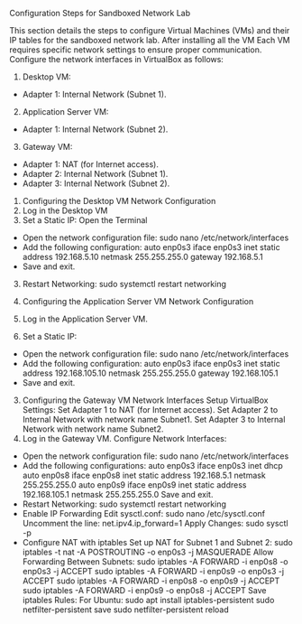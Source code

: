Configuration Steps for Sandboxed Network Lab

This section details the steps to configure Virtual Machines (VMs) and their IP tables for the sandboxed network lab.
After installing all the VM 
Each VM requires specific network settings to ensure proper communication. Configure the network interfaces in VirtualBox as follows: 
1. Desktop VM: 
- Adapter 1: Internal Network (Subnet 1). 
2. Application Server VM: 
- Adapter 1: Internal Network (Subnet 2).
3. Gateway VM: 
- Adapter 1: NAT (for Internet access). 
- Adapter 2: Internal Network (Subnet 1). 
- Adapter 3: Internal Network (Subnet 2). 


1.	Configuring the Desktop VM
Network Configuration
1. Log in the Desktop VM 
2. Set a Static IP:
Open the Terminal 
  - Open the network configuration file:
 sudo nano /etc/network/interfaces
  - Add the following configuration:
  auto enp0s3
  iface enp0s3 inet static
  address 192.168.5.10
  netmask 255.255.255.0
  gateway 192.168.5.1
   - Save and exit. 
3. Restart Networking:
   sudo systemctl restart networking

2.	Configuring the Application Server VM
Network Configuration
1. Log in the Application Server VM.
2. Set a Static IP:
  - Open the network configuration file:
sudo nano /etc/network/interfaces
  - Add the following configuration:
auto enp0s3
iface enp0s3 inet static
address 192.168.105.10
netmask 255.255.255.0
gateway 192.168.105.1
  - Save and exit.

3.	Configuring the Gateway VM
Network Interfaces Setup
VirtualBox Settings:
Set Adapter 1 to NAT (for Internet access).
Set Adapter 2 to Internal Network with network name Subnet1.
Set Adapter 3 to Internal Network with network name Subnet2.
1. Log in the Gateway VM.
Configure Network Interfaces:
 - Open the network configuration file:
sudo nano /etc/network/interfaces
 - Add the following configurations:
auto enp0s3
iface enp0s3 inet dhcp
auto enp0s8
iface enp0s8 inet static
address 192.168.5.1
netmask 255.255.255.0
auto enp0s9
iface enp0s9 inet static
address 192.168.105.1
netmask 255.255.255.0
Save and exit.
 - Restart Networking:
sudo systemctl restart networking
 - Enable IP Forwarding
Edit sysctl.conf:
sudo nano /etc/sysctl.conf
Uncomment the line:
net.ipv4.ip_forward=1
Apply Changes:
sudo sysctl -p
  - Configure NAT with iptables
Set up NAT for Subnet 1 and Subnet 2:
sudo iptables -t nat -A POSTROUTING -o enp0s3 -j MASQUERADE
Allow Forwarding Between Subnets:
sudo iptables -A FORWARD -i enp0s8 -o enp0s3 -j ACCEPT
sudo iptables -A FORWARD -i enp0s9 -o enp0s3 -j ACCEPT
sudo iptables -A FORWARD -i enp0s8 -o enp0s9 -j ACCEPT
sudo iptables -A FORWARD -i enp0s9 -o enp0s8 -j ACCEPT
Save iptables Rules:
For Ubuntu:
sudo apt install iptables-persistent
sudo netfilter-persistent save
sudo netfilter-persistent reload
